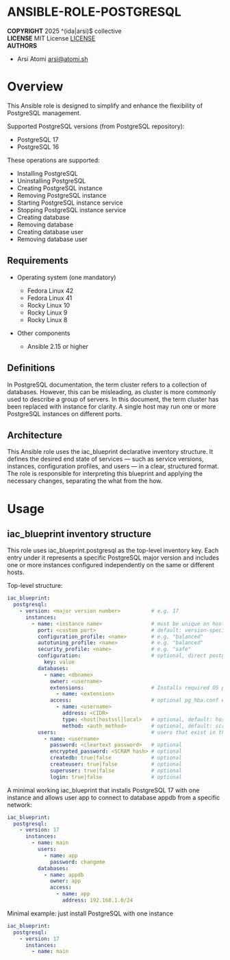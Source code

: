 ANSIBLE-ROLE-POSTGRESQL
=======================
**COPYRIGHT** 2025 ^(ida|arsi)$ collective  
**LICENSE** MIT License [LICENSE](LICENSE)  
**AUTHORS**
- Arsi Atomi <arsi@atomi.sh>  

Overview
========

This Ansible role is designed to simplify and enhance the flexibility of PostgreSQL management.

Supported PostgreSQL versions (from PostgreSQL repository):
- PostgreSQL 17
- PostgreSQL 16

These operations are supported:
- Installing PostgreSQL
- Uninstalling PostgreSQL
- Creating PostgreSQL instance
- Removing PostgreSQL instance
- Starting PostgreSQL instance service
- Stopping PostgreSQL instance service
- Creating database
- Removing database
- Creating database user
- Removing database user

Requirements
------------

- Operating system (one mandatory)
  - Fedora Linux 42
  - Fedora Linux 41
  - Rocky Linux 10
  - Rocky Linux 9
  - Rocky Linux 8

- Other components
  - Ansible 2.15 or higher

Definitions
-----------

In PostgreSQL documentation, the term cluster refers to a collection of databases. However, this can be 
misleading, as cluster is more commonly used to describe a group of servers. In this document, the term 
cluster has been replaced with instance for clarity. A single host may run one or more PostgreSQL 
instances on different ports.

Architecture
------------

This Ansible role uses the iac_blueprint declarative inventory structure. It defines the desired end 
state of services — such as service versions, instances, configuration profiles, and users — in a clear, 
structured format. The role is responsible for interpreting this blueprint and applying the necessary 
changes, separating the what from the how.

Usage
=====

iac_blueprint inventory structure
---------------------------------

This role uses iac_blueprint.postgresql as the top-level inventory key. Each entry under it represents 
a specific PostgreSQL major version and includes one or more instances configured independently on the 
same or different hosts.

Top-level structure:

```yaml
iac_blueprint:
  postgresql:
    - version: <major version number>          # e.g. 17
      instances:
        - name: <instance name>                # must be unique on host
          port: <custom port>                  # default: version-specific PostgreSQL default
          configuration_profile: <name>        # e.g. "balanced"
          autotuning_profile: <name>           # e.g. "balanced"
          security_profile: <name>             # e.g. "safe"
          configuration:                       # optional, direct postgresql.conf overrides
            key: value
          databases:
            - name: <dbname>
              owner: <username>
              extensions:                      # Installs required OS package and runs CREATE EXTENSION in the database
                - name: <extension>
              access:                          # optional pg_hba.conf entries for this database
                - name: <username>
                  address: <CIDR>
                  type: <host|hostssl|local>   # optional, default: host
                  method: <auth_method>        # optional, default: scram-sha-256
          users:                               # users that exist in this instance
            - name: <username>
              password: <cleartext password>   # optional
              encrypted_password: <SCRAM hash> # optional
              createdb: true|false             # optional
              createuser: true|false           # optional
              superuser: true|false            # optional
              login: true|false                # optional
```

A minimal working iac_blueprint that installs PostgreSQL 17 with one instance and allows user app to 
connect to database appdb from a specific network:

```yaml
iac_blueprint:
  postgresql:
    - version: 17
      instances:
        - name: main
          users:
            - name: app
              password: changeme
          databases:
            - name: appdb
              owner: app
              access:
                - name: app
                  address: 192.168.1.0/24
```

Minimal example: just install PostgreSQL with one instance

```yaml
iac_blueprint:
  postgresql:
    - version: 17
      instances:
        - name: main
```
